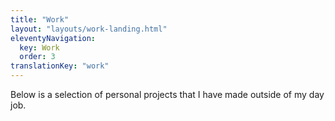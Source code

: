 ```yaml
---
title: "Work"
layout: "layouts/work-landing.html"
eleventyNavigation:
  key: Work
  order: 3
translationKey: "work"
---
```


Below is a selection of personal projects that I have made outside of my day job.